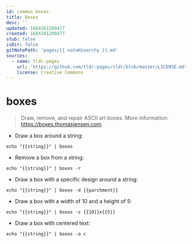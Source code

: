 ```yaml
---
id: common.boxes
title: Boxes
desc: ''
updated: 1684261200477
created: 1684261200477
stub: false
isDir: false
gitNotePath: 'pages/{{ noteHiearchy }}.md'
sources:
  - name: tldr-pages
    url: 'https://github.com/tldr-pages/tldr/blob/master/LICENSE.md'
    license: Creative Commons
---
```

# boxes

> Draw, remove, and repair ASCII art boxes.
> More information: <https://boxes.thomasjensen.com>.

- Draw a box around a string:

`echo "{{string}}" | boxes`

- Remove a box from a string:

`echo "{{string}}" | boxes -r`

- Draw a box with a specific design around a string:

`echo "{{string}}" | boxes -d {{parchment}}`

- Draw a box with a width of 10 and a height of 5:

`echo "{{string}}" | boxes -s {{10}}x{{5}}`

- Draw a box with centered text:

`echo "{{string}}" | boxes -a c`


